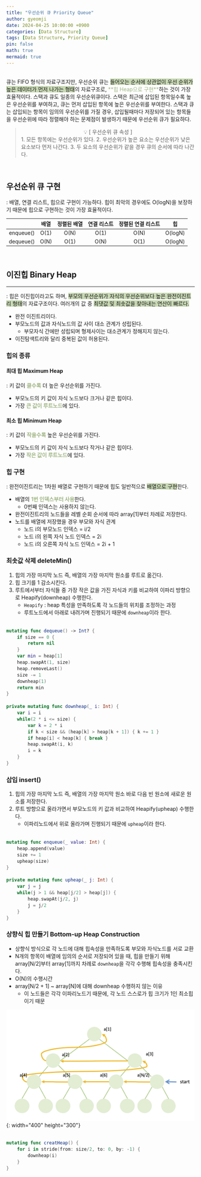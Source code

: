 ```yaml
---
title: "우선순위 큐 Priority Queue"
author: gyeomji
date: 2024-04-25 10:00:00 +0900
categories: [Data Structure]
tags: [Data Structure, Priority Queue]
pin: false
math: true
mermaid: true
---
```


<br/> 
큐는 FIFO 형식의 자료구조지만, 우선순위 큐는 <span style='background-color:#c8d8b4'>들어오는 순서에 상관없이 우선 순위가 높은 데이터가 먼저 나가는 형태</span>의 자료구조로, <span style="color:#9fb584">**힙 Heap으로 구현**</span>하는 것이 가장 효율적이다. 스택과 큐도 일종의 우선순위큐이다. 스택은 최근에 삽입된 항목일수록 높은 우선순위를 부여하고, 큐는 먼저 삽입된 항목에 높은 우선순위를 부여한다. 스택과 큐는 삽입되는 항목이 임의의 우선순위를 가질 경우, 삽입될때마다 저장되어 있는 항목들을 우선순위에 따라 정렬해야 하는 문제점이 발생하기 때문에 우선순위 큐가 필요하다.
<br/> 


> <center>💡  [ 우선순위 큐 속성 ]</center>
> 1. 모든 항목에는 우선순위가 있다.
> 2. 우선순위가 높은 요소는 우선순위가 낮은 요소보다 먼저 나간다.
> 3. 두 요소의 우선순위가 같을 경우 큐의 순서에 따라 나간다.


<br/> 

## 우선순위 큐 구현

: 배열, 연결 리스트, 힙으로 구현이 가능하다. 힙이 최악의 경우에도 O(logN)을 보장하기 때문에 힙으로 구현하는 것이 가장 효율적이다.

| |배열|정렬된 배열|연결 리스트|정렬된 연결 리스트|힙|
|:------:|:------:|:------:|:------:|:------:|:------:|
|enqueue()|O(1)|O(N)|O(1)|O(N)|O(logN)
|dequeue()|O(N)|O(1)|O(N)|O(1)|O(logN)

<br/> 

## 이진힙 Binary Heap

---

: 힙은 이진힙이라고도 하며, <span style='background-color:#c8d8b4'>부모의 우선순위가 자식의 우선순위보다 높은 완전이진트리 형태</span>의 자료구조이다. 여러개의 값 중 <span style='background-color:#c8d8b4'>최댓값 및 최솟값을 찾아내는 연산이 빠르다.</span>

 - 완전 이진트리이다.
 - 부모노드의 값과 자식노드의 값 사이 대소 관계가 성립된다.
   - 부모자식 간에만 성립되며 형제사이는 대소관계가 정해지지 않는다.
 - 이진탐색트리와 달리 중복된 값이 허용된다.


### 힙의 종류

#### 최대 힙 Maximum Heap

: 키 값이 <span style="color:#9fb584">**클수록**</span> 더 높은 우선순위를 가진다.

- 부모노드의 키 값이 자식 노드보다 크거나 같은 힙이다.
- 가장 <span style="color:#9fb584">**큰 값이 루트노드**</span>에 있다.

#### 최소 힙 Minimum Heap

: 키 값이 <span style="color:#9fb584">**작을수록**</span> 높은 우선순위를 가진다.

- 부모노드의 키 값이 자식 노드보다 작거나 같은 힙이다.
- 가장 <span style="color:#9fb584">**작은 값이 루트노드**</span>에 있다.

### 힙 구현

: 완전이진트리는 1차원 배열로 구현하기 때문에 힙도 일반적으로 <span style='background-color:#c8d8b4'>배열으로 구현</span>한다.

- 배열의 <span style="color:#9fb584">**1번 인덱스부터 사용**</span>한다.
  - 0번째 인덱스는 사용하지 않는다.
- 완전이진트리의 노드들을 레벨 순회 순서에 따라 array[1]부터 차례로 저장한다.
- 노드를 배열에 저장했을 경우 부모와 자식 관계
  - 노드 i의 부모노드 인덱스 = i/2
  - 노드 i의 왼쪽 자식 노드 인덱스 = 2i
  - 노드 i의 오른쪽 자식 노드 인덱스 = 2i + 1
  
### 최솟값 삭제 deleteMin()

1. 힙의 가장 마지막 노드 즉, 배열의 가장 마지막 원소를 루트로 옮긴다.
2. 힙 크기를 1 감소시킨다.
3. 루트에서부터 자식들 중 가장 작은 값을 가진 자식과 키를 비교하여 이파리 방향으로 Heapify(downheap) 수행한다.
    - `Heapify` : heap 특성을 만족하도록 각 노드들의 위치를 조정하는 과정
    - 루트노드에서 아래로 내려가며 진행되기 때문에 `downheap`이라 한다.  

```swift
    
mutating func dequeue() -> Int? {
    if size == 0 {
        return nil
    }
    var min = heap[1]
    heap.swapAt(1, size)
    heap.removeLast()
    size -= 1
    downheap(1)
    return min
}
    
private mutating func downheap(_ i: Int) {
    var i = i
    while(2 * i <= size) {
        var k = 2 * i
        if k < size && (heap[k] > heap[k + 1]) { k += 1 }
        if heap[i] < heap[k] { break }
        heap.swapAt(i, k)
        i = k
    }
}
```
### 삽입 insert()

1. 힙의 가장 마지막 노드 즉, 배열의 가장 마지막 원소 바로 다음 빈 원소에 새로운 원소를 저장한다.
2. 루트 방향으로 올라가면서 부모노드의 키 값과 비교하여 Heapify(upheap) 수행한다.
    - 이파리노드에서 위로 올라가며 진행되기 때문에 `upheap`이라 한다.

```swift
    
mutating func enqueue(_ value: Int) {
    heap.append(value)
    size += 1
    upheap(size)
}

private mutating func upheap(_ j: Int) {
    var j = j
    while(j > 1 && heap[j/2] > heap[j]) {
        heap.swapAt(j/2, j)
        j = j/2
    }
}
```
### 상향식 힙 만들기 Bottom-up Heap Construction

- 상향식 방식으로 각 노드에 대해 힙속성을 만족하도록 부모와 자식노드를 서로 교환
- N개의 항목이 배열에 임의의 순서로 저장되어 있을 때, 힙을 만들기 위해 array[N/2]부터 array[1]까지 차례로 `downheap`을 각각 수행해 힙속성을 충족시킨다.
- O(N)의 수행시간
- array[N/2 + 1] ~ array[N]에 대해 downheap 수행하지 않는 이유
  - 이 노드들은 각각 이파리노드기 때문에, 각 노드 스스로가 힙 크기가 1인 최소힙이기 때문

![BottomUpHeap](/assets/img/bottomupheap.png){: width="400" height="300"}

```swift
    
mutating func creatHeap() {
    for i in stride(from: size/2, to: 0, by: -1) {
        downheap(i)
    }
}
```

<br />

[^footnote]: The footnote source
[^fn-nth-2]: The 2nd footnote source
